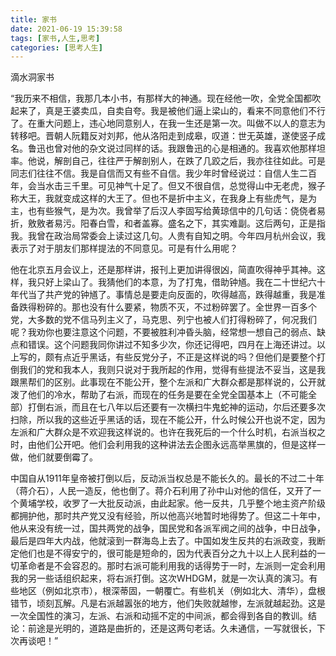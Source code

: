 ```yaml
---
title: 家书
date: 2021-06-19 15:39:58
tags: [家书,人生,思考]
categories: [思考人生]
---
```


滴水洞家书<!-- more --> 

“我历来不相信，我那几本小书，有那样大的神通。现在经他一吹，全党全国都吹起来了，真是王婆卖瓜，自卖自夸。我是被他们逼上梁山的，看来不同意他们不行了。在重大问题上，违心地同意别人，在我一生还是第一次。叫做不以人的意志为转移吧。晋朝人阮籍反对刘邦，他从洛阳走到成皋，叹道：世无英雄，遂使竖子成名。鲁迅也曾对他的杂文说过同样的话。我跟鲁迅的心是相通的。我喜欢他那样坦率。他说，解剖自己，往往严于解剖别人，在跌了几跤之后，我亦往往如此。可是同志们往往不信。我是自信而又有些不自信。我少年时曾经说过：自信人生二百年，会当水击三千里。可见神气十足了。但又不很自信，总觉得山中无老虎，猴子称大王，我就变成这样的大王了。但也不是折中主义，在我身上有些虎气，是为主，也有些猴气，是为次。我曾举了后汉人李固写给黄琼信中的几句话：侥侥者易折，敫敫者易污。阳春白雪，和者盖寡。盛名之下，其实难副。这后两句，正是指我。我曾在政治局常委会上读过这几句。人贵有自知之明。今年四月杭州会议，我表示了对于朋友们那样提法的不同意见。可是有什么用呢？


他在北京五月会议上，还是那样讲，报刊上更加讲得很凶，简直吹得神乎其神。这样，我只好上梁山了。我猜他们的本意，为了打鬼，借助钟馗。我在二十世纪六十年代当了共产党的钟馗了。事情总是要走向反面的，吹得越高，跌得越重，我是准备跌得粉碎的。那也没有什么要紧，物质不灭，不过粉碎罢了。全世界一百多个党，大多数的党不信马列主义了，马克思、列宁也被人们打得粉碎了，何况我们呢？我劝你也要注意这个问题，不要被胜利冲昏头脑，经常想一想自己的弱点、缺点和错误。这个问题我同你讲过不知多少次，你还记得吧，四月在上海还讲过。以上写的，颇有点近乎黑话，有些反党分子，不正是这样说的吗？但他们是要整个打倒我们的党和我本人，我则只说对于我所起的作用，觉得有些提法不妥当，这是我跟黑帮们的区别。此事现在不能公开，整个左派和广大群众都是那样说的，公开就泼了他们的冷水，帮助了右派，而现在的任务是要在全党全国基本上（不可能全部）打倒右派，而且在七八年以后还要有一次横扫牛鬼蛇神的运动，尔后还要多次扫除，所以我的这些近乎黑话的话，现在不能公开，什么时候公开也说不定，因为左派和广大群众是不欢迎我这样说的。也许在我死后的一个什么时机，右派当权之时，由他们公开吧。他们会利用我的这种讲法去企图永远高举黑旗的，但是这样一做，他们就要倒霉了。


中国自从1911年皇帝被打倒以后，反动派当权总是不能长久的。最长的不过二十年（蒋介石），人民一造反，他也倒了。蒋介石利用了孙中山对他的信任，又开了一个黄埔学校，收罗了一大批反动派，由此起家。他一反共，几乎整个地主资产阶级都拥护他，那时共产党又没有经验，所以他高兴地暂时地得势了。但这二十年中，他从来没有统一过，国共两党的战争，国民党和各派军阀之间的战争，中日战争，最后是四年大内战，他就滚到一群海岛上去了。中国如发生反共的右派政变，我断定他们也是不得安宁的，很可能是短命的，因为代表百分之九十以上人民利益的一切革命者是不会容忍的。那时右派可能利用我的话得势于一时，左派则一定会利用我的另一些话组织起来，将右派打倒。这次WHDGM，就是一次认真的演习。有些地区（例如北京市），根深蒂固，一朝覆亡。有些机关（例如北大、清华），盘根错节，顷刻瓦解。凡是右派越嚣张的地方，他们失败就越惨，左派就越起劲。这是一次全国性的演习，左派、右派和动摇不定的中间派，都会得到各自的教训。结论：前途是光明的，道路是曲折的，还是这两句老话。久未通信，一写就很长，下次再谈吧！”
